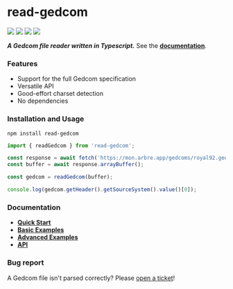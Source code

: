 # read-gedcom

![](https://github.com/arbre-app/read-gedcom/actions/workflows/build.yml/badge.svg)
![](https://img.shields.io/npm/v/read-gedcom)
![](https://img.shields.io/librariesio/dependents/npm/read-gedcom)
![](https://img.shields.io/npm/l/read-gedcom)

***A Gedcom file reader written in Typescript.*** See the **[documentation](https://docs.arbre.app/read-gedcom/)**.

### Features

* Support for the full Gedcom specification
* Versatile API
* Good-effort charset detection
* No dependencies

### Installation and Usage

```
npm install read-gedcom
```


```javascript
import { readGedcom } from 'read-gedcom';

const response = await fetch('https://mon.arbre.app/gedcoms/royal92.ged');
const buffer = await response.arrayBuffer();

const gedcom = readGedcom(buffer);

console.log(gedcom.getHeader().getSourceSystem().value()[0]);
```

### Documentation

* **[Quick Start](https://docs.arbre.app/read-gedcom/pages/Getting%20Started/quickstart)**
* **[Basic Examples](https://docs.arbre.app/read-gedcom/pages/Getting%20Started/basic-examples)**
* **[Advanced Examples](https://docs.arbre.app/read-gedcom/pages/Getting%20Started/advanced-examples)**
* **[API](https://docs.arbre.app/read-gedcom/modules)**

### Bug report

A Gedcom file isn't parsed correctly? Please [open a ticket](https://github.com/arbre-app/read-gedcom/issues)!
